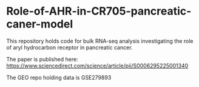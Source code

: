 # Role-of-AHR-in-CR705-pancreatic-caner-model
This repository holds code for bulk RNA-seq analysis investigating the role of aryl hydrocarbon receptor in pancreatic cancer.

The paper is published here: https://www.sciencedirect.com/science/article/pii/S0006295225001340

The GEO repo holding data is GSE279893
